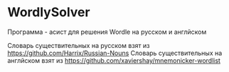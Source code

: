 # WordlySolver
Программа - асист для решения Wordle на русском и англйском


Словарь существительных на русском взят из https://github.com/Harrix/Russian-Nouns
Словарь существительных на англйском взят из https://github.com/xaviershay/mnemonicker-wordlist
